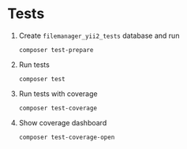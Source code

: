 # Tests

1. Create `filemanager_yii2_tests` database and run

   ```
   composer test-prepare
   ```

2. Run tests

   ```
   composer test
   ```

3. Run tests with coverage

   ```
   composer test-coverage
   ```

4. Show coverage dashboard

   ```
   composer test-coverage-open
   ```
